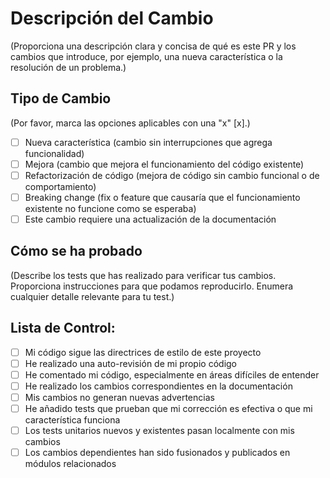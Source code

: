 # Descripción del Cambio

(Proporciona una descripción clara y concisa de qué es este PR y los cambios que introduce, por ejemplo, una nueva característica o la resolución de un problema.)

## Tipo de Cambio

(Por favor, marca las opciones aplicables con una "x" [x].)

- [ ] Nueva característica (cambio sin interrupciones que agrega funcionalidad)
- [ ] Mejora (cambio que mejora el funcionamiento del código existente)
- [ ] Refactorización de código (mejora de código sin cambio funcional o de comportamiento)
- [ ] Breaking change (fix o feature que causaría que el funcionamiento existente no funcione como se esperaba)
- [ ] Este cambio requiere una actualización de la documentación

## Cómo se ha probado

(Describe los tests que has realizado para verificar tus cambios. Proporciona instrucciones para que podamos reproducirlo. Enumera cualquier detalle relevante para tu test.)

## Lista de Control:

- [ ] Mi código sigue las directrices de estilo de este proyecto
- [ ] He realizado una auto-revisión de mi propio código
- [ ] He comentado mi código, especialmente en áreas difíciles de entender
- [ ] He realizado los cambios correspondientes en la documentación
- [ ] Mis cambios no generan nuevas advertencias
- [ ] He añadido tests que prueban que mi corrección es efectiva o que mi característica funciona
- [ ] Los tests unitarios nuevos y existentes pasan localmente con mis cambios
- [ ] Los cambios dependientes han sido fusionados y publicados en módulos relacionados
